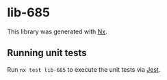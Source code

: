 # lib-685

This library was generated with [Nx](https://nx.dev).

## Running unit tests

Run `nx test lib-685` to execute the unit tests via [Jest](https://jestjs.io).
